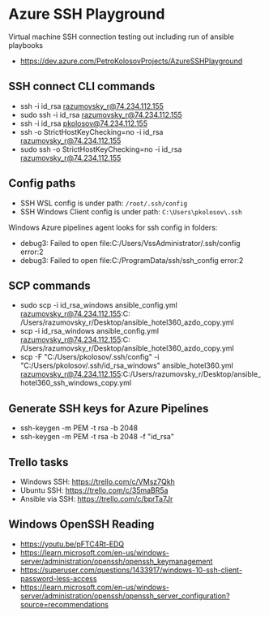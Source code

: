 # Azure SSH Playground

Virtual machine SSH connection testing out including run of ansible playbooks

- https://dev.azure.com/PetroKolosovProjects/AzureSSHPlayground

## SSH connect CLI commands

- ssh -i id_rsa razumovsky_r@74.234.112.155
- sudo ssh -i id_rsa razumovsky_r@74.234.112.155
- ssh -i id_rsa pkolosov@74.234.112.155
- ssh -o StrictHostKeyChecking=no -i id_rsa razumovsky_r@74.234.112.155
- sudo ssh -o StrictHostKeyChecking=no -i id_rsa razumovsky_r@74.234.112.155

## Config paths

- SSH WSL config is under path: `/root/.ssh/config`
- SSH Windows Client config is under path: `C:\Users\pkolosov\.ssh`

Windows Azure pipelines agent looks for ssh config in folders:

- debug3: Failed to open file:C:/Users/VssAdministrator/.ssh/config error:2
- debug3: Failed to open file:C:/ProgramData/ssh/ssh_config error:2

## SCP commands

- sudo scp -i id_rsa_windows ansible_config.yml razumovsky_r@74.234.112.155:C:
  /Users/razumovsky_r/Desktop/ansible_hotel360_azdo_copy.yml
- scp -i id_rsa_windows ansible_config.yml razumovsky_r@74.234.112.155:C:
  /Users/razumovsky_r/Desktop/ansible_hotel360_azdo_copy.yml
- scp -F "C:/Users/pkolosov/.ssh/config" -i "C:/Users/pkolosov/.ssh/id_rsa_windows" ansible_hotel360.yml
  razumovsky_r@74.234.112.155:C:/Users/razumovsky_r/Desktop/ansible_hotel360_ssh_windows_copy.yml

## Generate SSH keys for Azure Pipelines

- ssh-keygen -m PEM -t rsa -b 2048
- ssh-keygen -m PEM -t rsa -b 2048 -f "id_rsa"

## Trello tasks

- Windows SSH: https://trello.com/c/VMsz7Qkh
- Ubuntu SSH: https://trello.com/c/35maBR5a
- Ansible via SSH: https://trello.com/c/bprTa7Jr

## Windows OpenSSH Reading

- https://youtu.be/pFTC4Rt-EDQ
- https://learn.microsoft.com/en-us/windows-server/administration/openssh/openssh_keymanagement
- https://superuser.com/questions/1433917/windows-10-ssh-client-password-less-access
- https://learn.microsoft.com/en-us/windows-server/administration/openssh/openssh_server_configuration?source=recommendations